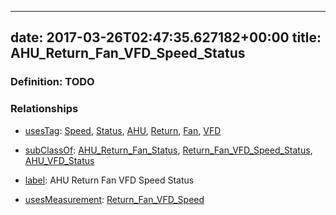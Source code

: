 
---
date: 2017-03-26T02:47:35.627182+00:00
title: AHU_Return_Fan_VFD_Speed_Status
---
### Definition: TODO

### Relationships

* [usesTag](https://brickschema.org/schema/1.0/BrickFrame#usesTag): [Speed](https://brickschema.org/schema/1.0/BrickTag#Speed), [Status](https://brickschema.org/schema/1.0/BrickTag#Status), [AHU](https://brickschema.org/schema/1.0/BrickTag#AHU), [Return](https://brickschema.org/schema/1.0/BrickTag#Return), [Fan](https://brickschema.org/schema/1.0/BrickTag#Fan), [VFD](https://brickschema.org/schema/1.0/BrickTag#VFD)

* [subClassOf](http://www.w3.org/2000/01/rdf-schema#subClassOf): [AHU_Return_Fan_Status](https://brickschema.org/schema/1.0/Brick#AHU_Return_Fan_Status), [Return_Fan_VFD_Speed_Status](https://brickschema.org/schema/1.0/Brick#Return_Fan_VFD_Speed_Status), [AHU_VFD_Status](https://brickschema.org/schema/1.0/Brick#AHU_VFD_Status)

* [label](http://www.w3.org/2000/01/rdf-schema#label): AHU Return Fan VFD Speed Status

* [usesMeasurement](https://brickschema.org/schema/1.0/BrickFrame#usesMeasurement): [Return_Fan_VFD_Speed](https://brickschema.org/schema/1.0/Brick#Return_Fan_VFD_Speed)
